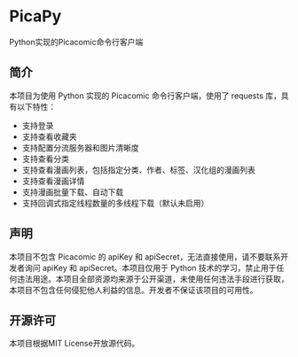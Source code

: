 # PicaPy
Python实现的Picacomic命令行客户端
## 简介
本项目为使用 Python 实现的 Picacomic 命令行客户端，使用了 requests 库，具有以下特性：
- 支持登录
- 支持查看收藏夹
- 支持配置分流服务器和图片清晰度
- 支持查看分类
- 支持查看漫画列表，包括指定分类、作者、标签、汉化组的漫画列表
- 支持查看漫画详情
- 支持漫画批量下载、自动下载
- 支持回调式指定线程数量的多线程下载（默认未启用）
## 声明
本项目不包含 Picacomic 的 apiKey 和 apiSecret，无法直接使用，请不要联系开发者询问 apiKey 和 apiSecret。本项目仅用于 Python 技术的学习，禁止用于任何违法用途。本项目全部资源均来源于公开渠道，未使用任何违法手段进行获取，本项目不包含任何侵犯他人利益的信息。开发者不保证该项目的可用性。
## 开源许可
本项目根据MIT License开放源代码。
